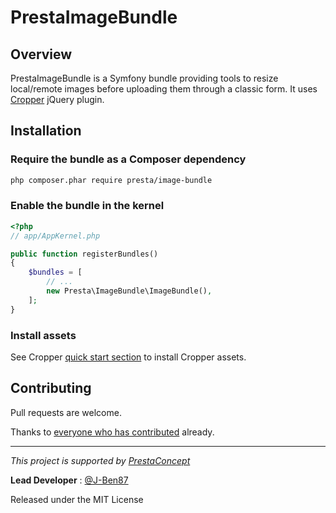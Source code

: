 PrestaImageBundle
===================

## Overview

PrestaImageBundle is a Symfony bundle providing tools to resize local/remote images before uploading them through a classic form. 
It uses [Cropper][1] jQuery plugin.

## Installation

### Require the bundle as a Composer dependency

```bash
php composer.phar require presta/image-bundle
```

### Enable the bundle in the kernel

```php
<?php
// app/AppKernel.php

public function registerBundles()
{
    $bundles = [
        // ...
        new Presta\ImageBundle\ImageBundle(),
    ];
}
```

### Install assets

See Cropper [quick start section][2] to install Cropper assets. 

## Contributing

Pull requests are welcome.

Thanks to
[everyone who has contributed](https://github.com/prestaconcept/PrestaImageBundle/graphs/contributors) already.

---

*This project is supported by [PrestaConcept](http://www.prestaconcept.net)*

**Lead Developer** : [@J-Ben87](https://github.com/J-Ben87)

Released under the MIT License

[1]: https://fengyuanchen.github.io/cropper/
[2]: https://github.com/fengyuanchen/cropper#quick-start

